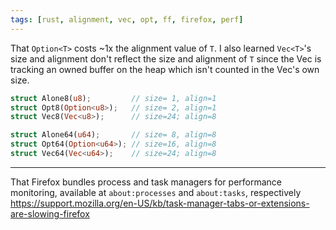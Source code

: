 ```yaml
---
tags: [rust, alignment, vec, opt, ff, firefox, perf]
---
```


That `Option<T>` costs ~1x the alignment value of `T`.
I also learned `Vec<T>`'s size and alignment don't reflect the size and alignment of `T` since the Vec is tracking an owned buffer on the heap which isn't counted in the Vec's own size.

```rs
struct Alone8(u8);         // size= 1, align=1
struct Opt8(Option<u8>);   // size= 2, align=1
struct Vec8(Vec<u8>);      // size=24; align=8

struct Alone64(u64);       // size= 8, align=8
struct Opt64(Option<u64>); // size=16, align=8
struct Vec64(Vec<u64>);    // size=24; align=8
```

---

That Firefox bundles process and task managers for performance monitoring, available at `about:processes` and `about:tasks`, respectively
https://support.mozilla.org/en-US/kb/task-manager-tabs-or-extensions-are-slowing-firefox
